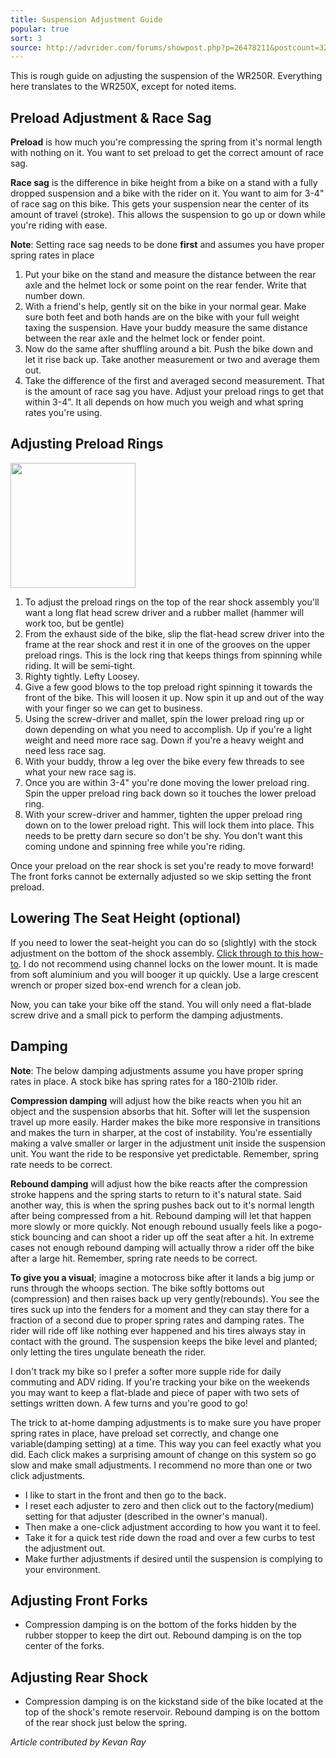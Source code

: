 ```yaml
---
title: Suspension Adjustment Guide
popular: true
sort: 3
source: http://advrider.com/forums/showpost.php?p=26478211&postcount=32
---
```


This is rough guide on adjusting the suspension of the WR250R. Everything here translates to the WR250X, except for noted items.

## Preload Adjustment & Race Sag

**Preload** is how much you're compressing the spring from it's normal length with nothing on it. You want to set preload to get the correct amount of race sag.

**Race sag** is the difference in bike height from a bike on a stand with a fully dropped suspension and a bike with the rider on it. You want to aim for 3-4" of race sag on this bike. This gets your suspension near the center of its amount of travel (stroke). This allows the suspension to go up or down while you're riding with ease.


<div class='alert alert-info'>
	<strong>Note</strong>: Setting race sag needs to be done <strong>first</strong> and assumes you have proper spring rates in place
</div>

1. Put your bike on the stand and measure the distance between the rear axle and the helmet lock or some point on the rear fender. Write that number down.
2. With a friend's help, gently sit on the bike in your normal gear. Make sure both feet and both hands are on the bike with your full weight taxing the suspension. Have your buddy measure the same distance between the rear axle and the helmet lock or fender point.
3. Now do the same after shuffling around a bit. Push the bike down and let it rise back up. Take another measurement or two and average them out.
4. Take the difference of the first and averaged second measurement. That is the amount of race sag you have. Adjust your preload rings to get that within 3-4". It all depends on how much you weigh and what spring rates you're using.


## Adjusting Preload Rings

<a href='{{ site.STATIC }}articles/rear-shock-rings.jpg' data-featherlight='{{ site.STATIC }}articles/rear-shock-rings.jpg' target='_blank'>
	<img src='{{ site.STATIC }}articles/rear-shock-rings.jpg' class='img-responsive img-right' width='200px'/>
</a>

1. To adjust the preload rings on the top of the rear shock assembly you'll want a long flat head screw driver and a rubber mallet (hammer will work too, but be gentle)
2. From the exhaust side of the bike, slip the flat-head screw driver into the frame at the rear shock and rest it in one of the grooves on the upper preload rings. This is the lock ring that keeps things from spinning while riding. It will be semi-tight.
3. Righty tightly. Lefty Loosey.
4. Give a few good blows to the top preload right spinning it towards the front of the bike. This will loosen it up. Now spin it up and out of the way with your finger so we can get to business.
5. Using the screw-driver and mallet, spin the lower preload ring up or down depending on what you need to accomplish. Up if you're a light weight and need more race sag. Down if you're a heavy weight and need less race sag.
6. With your buddy, throw a leg over the bike every few threads to see what your new race sag is.
7. Once you are within 3-4" you're done moving the lower preload ring. Spin the upper preload ring back down so it touches the lower preload ring.
8. With your screw-driver and hammer, tighten the upper preload ring down on to the lower preload right. This will lock them into place. This needs to be pretty darn secure so don't be shy. You don't want this coming undone and spinning free while you're riding.

Once your preload on the rear shock is set you're ready to move forward! The front forks cannot be externally adjusted so we skip setting the front preload.


## Lowering The Seat Height (optional)

If you need to lower the seat-height you can do so (slightly) with the stock adjustment on the bottom of the shock assembly. <a href='http://www.wrrdualsport.com/tech-guide/suspension/115-lowering-r2' target='_blank'>Click through to this how-to</a>. I do not recommend using channel locks on the lower mount. It is made from soft aluminium and you will booger it up quickly. Use a large crescent wrench or proper sized box-end wrench for a clean job.

Now, you can take your bike off the stand. You will only need a flat-blade screw drive and a small pick to perform the damping adjustments.

## Damping

<div class='alert alert-info'>
	<strong>Note</strong>: The below damping adjustments assume you have proper spring rates in place. A stock bike has spring rates for a 180-210lb rider.
</div>

**Compression damping** will adjust how the bike reacts when you hit an object and the suspension absorbs that hit. Softer will let the suspension travel up more easily. Harder makes the bike more responsive in transitions and makes the turn in sharper, at the cost of instability. You're essentially making a valve smaller or larger in the adjustment unit inside the suspension unit. You want the ride to be responsive yet predictable. Remember, spring rate needs to be correct.

**Rebound damping** will adjust how the bike reacts after the compression stroke happens and the spring starts to return to it's natural state. Said another way, this is when the spring pushes back out to it's normal length after being compressed from a hit. Rebound damping will let that happen more slowly or more quickly. Not enough rebound usually feels like a pogo-stick bouncing and can shoot a rider up off the seat after a hit. In extreme cases not enough rebound damping will actually throw a rider off the bike after a large hit. Remember, spring rate needs to be correct.

**To give you a visual**; imagine a motocross bike after it lands a big jump or runs through the whoops section. The bike softly bottoms out (compression) and then raises back up very gently(rebounds). You see the tires suck up into the fenders for a moment and they can stay there for a fraction of a second due to proper spring rates and damping rates. The rider will ride off like nothing ever happened and his tires always stay in contact with the ground. The suspension keeps the bike level and planted; only letting the tires ungulate beneath the rider.

I don't track my bike so I prefer a softer more supple ride for daily commuting and ADV riding. If you're tracking your bike on the weekends you may want to keep a flat-blade and piece of paper with two sets of settings written down. A few turns and you're good to go!

The trick to at-home damping adjustments is to make sure you have proper spring rates in place, have preload set correctly, and change one variable(damping setting) at a time. This way you can feel exactly what you did. Each click makes a surprising amount of change on this system so go slow and make small adjustments. I recommend no more than one or two click adjustments.

* I like to start in the front and then go to the back.
* I reset each adjuster to zero and then click out to the factory(medium) setting for that adjuster (described in the owner's manual).
* Then make a one-click adjustment according to how you want it to feel.
* Take it for a quick test ride down the road and over a few curbs to test the adjustment out.
* Make further adjustments if desired until the suspension is complying to your environment.

## Adjusting Front Forks

* Compression damping is on the bottom of the forks hidden by the rubber stopper to keep the dirt out. Rebound damping is on the top center of the forks.


## Adjusting Rear Shock

* Compression damping is on the kickstand side of the bike located at the top of the shock's remote reservoir. Rebound damping is on the bottom of the rear shock just below the spring.


_Article contributed by Kevan Ray_

